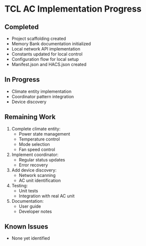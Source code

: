 # TCL AC Implementation Progress

## Completed
- Project scaffolding created
- Memory Bank documentation initialized
- Local network API implementation
- Constants updated for local control
- Configuration flow for local setup
- Manifest.json and HACS.json created

## In Progress
- Climate entity implementation
- Coordinator pattern integration
- Device discovery

## Remaining Work
1. Complete climate entity:
   - Power state management
   - Temperature control
   - Mode selection
   - Fan speed control
2. Implement coordinator:
   - Regular status updates
   - Error recovery
3. Add device discovery:
   - Network scanning
   - AC unit identification
4. Testing:
   - Unit tests
   - Integration with real AC unit
5. Documentation:
   - User guide
   - Developer notes

## Known Issues
- None yet identified

